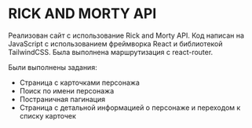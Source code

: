# RICK AND MORTY API

Реализован сайт с использование Rick and Morty API. Код написан на JavaScript с использованием фреймворка React и библиотекой TailwindCSS. Была выполнена маршрутизация с react-router.

Были выполнены задания:

- Страница с карточками персонажа
- Поиск по имени персонажа
- Постраничная пагинация 
- Страница с детальной информацией о персонаже и переходом к списку карточек